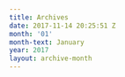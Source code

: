 ```yaml
---
title: Archives
date: 2017-11-14 20:25:51 Z
month: '01'
month-text: January
year: 2017
layout: archive-month
---
```


